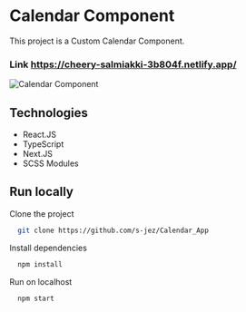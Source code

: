 # Calendar Component

This project is a Custom Calendar Component. <br />
### Link https://cheery-salmiakki-3b804f.netlify.app/

![Calendar Component](https://i.ibb.co/bFDxFHj/calendar.png)

## Technologies
- React.JS
- TypeScript
- Next.JS
- SCSS Modules

## Run locally

Clone the project

```bash
  git clone https://github.com/s-jez/Calendar_App
```

Install dependencies

```bash
  npm install
```

Run on localhost

```bash
  npm start
```
